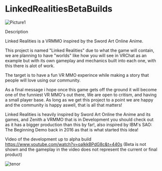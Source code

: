 # LinkedRealitiesBetaBuilds


![Picture1](https://user-images.githubusercontent.com/75220784/113460518-fa05be00-9410-11eb-8806-80ff7e30c307.png)

Description

Linked Realities is a VRMMO inspired by the Sword Art Online Anime.

This project is named "Linked Realities" due to what the game will contain, we are planning to have "worlds" like how you will see in VRChat as an example but with its own gameplay and mechanics built into each one, with this there is alot of work.

The target is to have a fun VR MMO experince while making a story that people will love using our community.

As a final message i hope once this game gets off the ground it will become one of the funniest VR MMO's out there, We are open to critism, and having a small player base. As long as we get this project to a point we are happy and the community is happy aswell, that is all that matters!

Linked Realities is heavily inspired by Sword Art Online the Anime and its games, and Zenith a VRMMO that is in Development you should check out as it has a bigger production than this by far!, also inspired by IBM's SAO: The Beginning Demo back in 2016 as that is what started this idea!

Video of the development up to alpha build https://www.youtube.com/watch?v=oalkkBPdG8c&t=440s (Beta is not shown and the gameplay in the video does not represent the current or final product)

![tenor](https://user-images.githubusercontent.com/75220784/113460462-c9be1f80-9410-11eb-8eb1-8be973bb6a72.gif)

